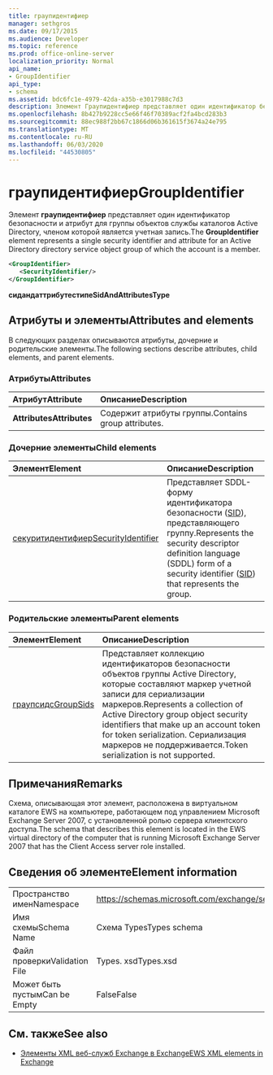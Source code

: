 ```yaml
---
title: граупидентифиер
manager: sethgros
ms.date: 09/17/2015
ms.audience: Developer
ms.topic: reference
ms.prod: office-online-server
localization_priority: Normal
api_name:
- GroupIdentifier
api_type:
- schema
ms.assetid: bdc6fc1e-4979-42da-a35b-e3017988c7d3
description: Элемент Граупидентифиер представляет один идентификатор безопасности и атрибут для группы объектов службы каталогов Active Directory, членом которой является учетная запись.
ms.openlocfilehash: 8b427b9228cc5e66f46f70389acf2fa4bcd283b3
ms.sourcegitcommit: 88ec988f2bb67c1866d06b361615f3674a24e795
ms.translationtype: MT
ms.contentlocale: ru-RU
ms.lasthandoff: 06/03/2020
ms.locfileid: "44530805"
---
```

# <a name="groupidentifier"></a><span data-ttu-id="dca55-103">граупидентифиер</span><span class="sxs-lookup"><span data-stu-id="dca55-103">GroupIdentifier</span></span>

<span data-ttu-id="dca55-104">Элемент **граупидентифиер** представляет один идентификатор безопасности и атрибут для группы объектов службы каталогов Active Directory, членом которой является учетная запись.</span><span class="sxs-lookup"><span data-stu-id="dca55-104">The **GroupIdentifier** element represents a single security identifier and attribute for an Active Directory directory service object group of which the account is a member.</span></span> 
  
```xml
<GroupIdentifier>
   <SecurityIdentifier/>
</GroupIdentifier>
```

 <span data-ttu-id="dca55-105">**сидандаттрибутестипе**</span><span class="sxs-lookup"><span data-stu-id="dca55-105">**SidAndAttributesType**</span></span>
## <a name="attributes-and-elements"></a><span data-ttu-id="dca55-106">Атрибуты и элементы</span><span class="sxs-lookup"><span data-stu-id="dca55-106">Attributes and elements</span></span>

<span data-ttu-id="dca55-107">В следующих разделах описываются атрибуты, дочерние и родительские элементы.</span><span class="sxs-lookup"><span data-stu-id="dca55-107">The following sections describe attributes, child elements, and parent elements.</span></span>
  
### <a name="attributes"></a><span data-ttu-id="dca55-108">Атрибуты</span><span class="sxs-lookup"><span data-stu-id="dca55-108">Attributes</span></span>

|<span data-ttu-id="dca55-109">**Атрибут**</span><span class="sxs-lookup"><span data-stu-id="dca55-109">**Attribute**</span></span>|<span data-ttu-id="dca55-110">**Описание**</span><span class="sxs-lookup"><span data-stu-id="dca55-110">**Description**</span></span>|
|:-----|:-----|
|<span data-ttu-id="dca55-111">**Attributes**</span><span class="sxs-lookup"><span data-stu-id="dca55-111">**Attributes**</span></span> <br/> |<span data-ttu-id="dca55-112">Содержит атрибуты группы.</span><span class="sxs-lookup"><span data-stu-id="dca55-112">Contains group attributes.</span></span>  <br/> |
   
### <a name="child-elements"></a><span data-ttu-id="dca55-113">Дочерние элементы</span><span class="sxs-lookup"><span data-stu-id="dca55-113">Child elements</span></span>

|<span data-ttu-id="dca55-114">**Элемент**</span><span class="sxs-lookup"><span data-stu-id="dca55-114">**Element**</span></span>|<span data-ttu-id="dca55-115">**Описание**</span><span class="sxs-lookup"><span data-stu-id="dca55-115">**Description**</span></span>|
|:-----|:-----|
|[<span data-ttu-id="dca55-116">секуритидентифиер</span><span class="sxs-lookup"><span data-stu-id="dca55-116">SecurityIdentifier</span></span>](securityidentifier.md) <br/> |<span data-ttu-id="dca55-117">Представляет SDDL-форму идентификатора безопасности ([SID](sid.md)), представляющего группу.</span><span class="sxs-lookup"><span data-stu-id="dca55-117">Represents the security descriptor definition language (SDDL) form of a security identifier ([SID](sid.md)) that represents the group.</span></span>  <br/> |
   
### <a name="parent-elements"></a><span data-ttu-id="dca55-118">Родительские элементы</span><span class="sxs-lookup"><span data-stu-id="dca55-118">Parent elements</span></span>

|<span data-ttu-id="dca55-119">**Элемент**</span><span class="sxs-lookup"><span data-stu-id="dca55-119">**Element**</span></span>|<span data-ttu-id="dca55-120">**Описание**</span><span class="sxs-lookup"><span data-stu-id="dca55-120">**Description**</span></span>|
|:-----|:-----|
|[<span data-ttu-id="dca55-121">граупсидс</span><span class="sxs-lookup"><span data-stu-id="dca55-121">GroupSids</span></span>](groupsids.md) <br/> |<span data-ttu-id="dca55-122">Представляет коллекцию идентификаторов безопасности объектов группы Active Directory, которые составляют маркер учетной записи для сериализации маркеров.</span><span class="sxs-lookup"><span data-stu-id="dca55-122">Represents a collection of Active Directory group object security identifiers that make up an account token for token serialization.</span></span> <span data-ttu-id="dca55-123">Сериализация маркеров не поддерживается.</span><span class="sxs-lookup"><span data-stu-id="dca55-123">Token serialization is not supported.</span></span>  <br/> |
   
## <a name="remarks"></a><span data-ttu-id="dca55-124">Примечания</span><span class="sxs-lookup"><span data-stu-id="dca55-124">Remarks</span></span>

<span data-ttu-id="dca55-125">Схема, описывающая этот элемент, расположена в виртуальном каталоге EWS на компьютере, работающем под управлением Microsoft Exchange Server 2007, с установленной ролью сервера клиентского доступа.</span><span class="sxs-lookup"><span data-stu-id="dca55-125">The schema that describes this element is located in the EWS virtual directory of the computer that is running Microsoft Exchange Server 2007 that has the Client Access server role installed.</span></span>
  
## <a name="element-information"></a><span data-ttu-id="dca55-126">Сведения об элементе</span><span class="sxs-lookup"><span data-stu-id="dca55-126">Element information</span></span>

|||
|:-----|:-----|
|<span data-ttu-id="dca55-127">Пространство имен</span><span class="sxs-lookup"><span data-stu-id="dca55-127">Namespace</span></span>  <br/> |https://schemas.microsoft.com/exchange/services/2006/types  <br/> |
|<span data-ttu-id="dca55-128">Имя схемы</span><span class="sxs-lookup"><span data-stu-id="dca55-128">Schema Name</span></span>  <br/> |<span data-ttu-id="dca55-129">Схема Types</span><span class="sxs-lookup"><span data-stu-id="dca55-129">Types schema</span></span>  <br/> |
|<span data-ttu-id="dca55-130">Файл проверки</span><span class="sxs-lookup"><span data-stu-id="dca55-130">Validation File</span></span>  <br/> |<span data-ttu-id="dca55-131">Types. xsd</span><span class="sxs-lookup"><span data-stu-id="dca55-131">Types.xsd</span></span>  <br/> |
|<span data-ttu-id="dca55-132">Может быть пустым</span><span class="sxs-lookup"><span data-stu-id="dca55-132">Can be Empty</span></span>  <br/> |<span data-ttu-id="dca55-133">False</span><span class="sxs-lookup"><span data-stu-id="dca55-133">False</span></span>  <br/> |
   
## <a name="see-also"></a><span data-ttu-id="dca55-134">См. также</span><span class="sxs-lookup"><span data-stu-id="dca55-134">See also</span></span>



- [<span data-ttu-id="dca55-135">Элементы XML веб-служб Exchange в Exchange</span><span class="sxs-lookup"><span data-stu-id="dca55-135">EWS XML elements in Exchange</span></span>](ews-xml-elements-in-exchange.md)

